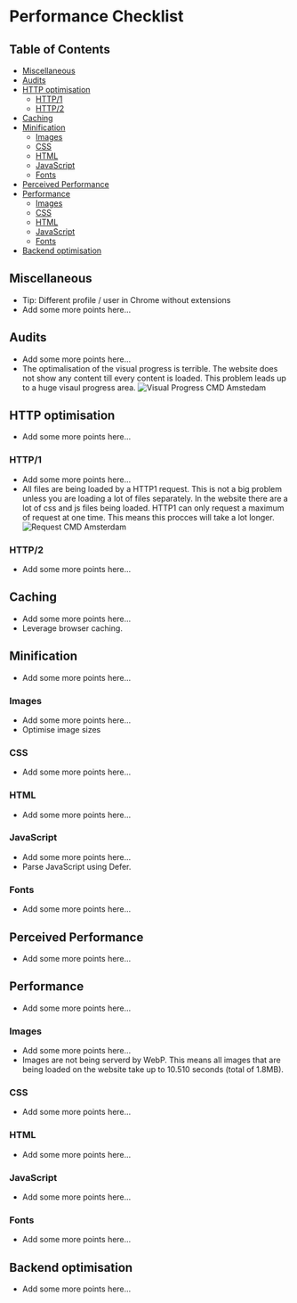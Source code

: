 # Performance Checklist

## Table of Contents

*   [Miscellaneous](#miscellaneous)
*   [Audits](#audits)
*   [HTTP optimisation](#http-optimisation)
    *   [HTTP/1](#http1)
    *   [HTTP/2](#http2)
*   [Caching](#caching)
*   [Minification](#minification)
    *   [Images](#images)
    *   [CSS](#css)
    *   [HTML](#html)
    *   [JavaScript](#javascript)
    *   [Fonts](#fonts)
*   [Perceived Performance](#perceived-performance)
*   [Performance](#performance)
    *   [Images](#images-1)
    *   [CSS](#css-1)
    *   [HTML](#html-1)
    *   [JavaScript](#javascript-1)
    *   [Fonts](#fonts-1)
*   [Backend optimisation](#backend-optimisation)

## Miscellaneous

*   Tip: Different profile / user in Chrome without extensions
*   Add some more points here...

## Audits

*   Add some more points here...
*   The optimalisation of the visual progress is terrible.
    The website does not show any content till every content is loaded.
    This problem leads up to a huge visaul progress area. 
    ![Visual Progress CMD Amstedam](https://raw.githubusercontent.com/dipsaus9/performance-matters-checklist/master/visual%20progress%20cmd%20amsterdam.png)

## HTTP optimisation

*   Add some more points here...

### HTTP/1

*   Add some more points here...
*   All files are being loaded by a HTTP1 request.
    This is not a big problem unless you are loading a lot of files separately.
    In the website there are a lot of css and js files being loaded.
    HTTP1 can only request a maximum of request at one time.
    This means this procces will take a lot longer.
    ![Request CMD Amsterdam](https://raw.githubusercontent.com/dipsaus9/performance-matters-checklist/master/73aee4dda5a82919ab88d80fb735fb79.png)

### HTTP/2

*   Add some more points here...

## Caching

*   Add some more points here...
*   Leverage browser caching.

## Minification

*   Add some more points here...

### Images

*   Add some more points here...
*   Optimise image sizes

### CSS

*   Add some more points here...

### HTML

*   Add some more points here...

### JavaScript

*   Add some more points here...
*   Parse JavaScript using Defer.

### Fonts

*   Add some more points here...

## Perceived Performance

*   Add some more points here...

## Performance

*   Add some more points here...

### Images

*   Add some more points here...
*   Images are not being serverd by WebP.
    This means all images that are being loaded on the website take up to 10.510 seconds (total of 1.8MB).

### CSS

*   Add some more points here...

### HTML

*   Add some more points here...

### JavaScript

*   Add some more points here...

### Fonts

*   Add some more points here...

## Backend optimisation

*   Add some more points here...
